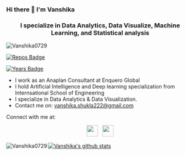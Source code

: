 ### Hi there 👋 I'm Vanshika
<h3 align="center">I specialize in Data Analytics, Data Visualize, Machine Learning, and Statistical analysis</h3>

<img src="https://komarev.com/ghpvc/?username=Vanshika0729" alt="Vanshika0729" />
  
[![Repos Badge](https://badges.pufler.dev/repos/Vanshika0729)](https://badges.pufler.dev)

[![Years Badge](https://badges.pufler.dev/years/Vanshika0729)](https://badges.pufler.dev)


- I work as an Anaplan Consultant at Enquero Global
- I hold Artificial Intelligence and Deep learning specialization from Internsational School of Engineering
- I specialize in Data Analytics & Data Visualization.
- Contact me on: vanshika.shukla222@gmail.com

Connect with me at:

<p align='center'>
<a href="https://twitter.com/Vanshika__S"><img height="30" src="https://github.com/Vanshika0729/Vanshika0729/blob/main/icon/twitter.png?raw=true"></a>&nbsp;&nbsp;
<a href="https://www.linkedin.com/in/vanshika-shukla/"><img height="30" src="https://github.com/Vanshika0729/Vanshika0729/blob/main/icon/linkedin.png?raw=true"></a>
</p>


[![Vanshika's github stats](https://github-readme-stats.vercel.app/api?username=Vanshika0729)](https://github.com/Vanshika0729/github-readme-stats)<img align="left" src="https://github-readme-stats.vercel.app/api/top-langs/?username=Vanshika0729&layout=compact&hide=html" alt="Vanshika0729" />
